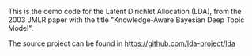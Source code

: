 This is the demo code for the Latent Dirichlet Allocation (LDA), from the 2003 JMLR paper with the title "Knowledge-Aware Bayesian Deep Topic Model".

The source project can be found in https://github.com/lda-project/lda
